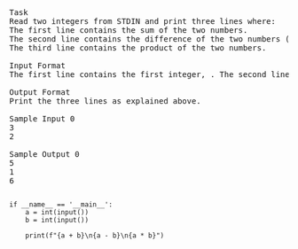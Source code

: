 <pre>
Task
Read two integers from STDIN and print three lines where:
The first line contains the sum of the two numbers.
The second line contains the difference of the two numbers (first - second).
The third line contains the product of the two numbers.

Input Format
The first line contains the first integer, . The second line contains the second integer, .

Output Format
Print the three lines as explained above.

Sample Input 0
3
2

Sample Output 0
5
1
6
</pre>

<pre><code>
if __name__ == '__main__':
    a = int(input())
    b = int(input())

    print(f"{a + b}\n{a - b}\n{a * b}")
</code></pre>